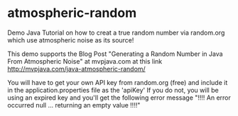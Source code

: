 # atmospheric-random
Demo Java Tutorial on how to creat a true random number via random.org which use atmospheric noise as its source!

This demo supports the Blog Post "Generating a Random Number in Java From Atmospheric Noise" at mvpjava.com at this link http://mvpjava.com/java-atmospheric-random/

You will have to get your own API key from random.org (free) and include it in the application.properties file as the 'apiKey'
If you do not, you will be using an expired key and you'll get the following error message "!!!! An error occurred null ... returning an empty value !!!!"

